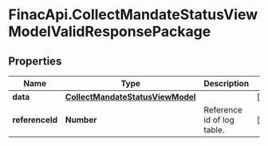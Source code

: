 # FinacApi.CollectMandateStatusViewModelValidResponsePackage

## Properties
Name | Type | Description | Notes
------------ | ------------- | ------------- | -------------
**data** | [**CollectMandateStatusViewModel**](CollectMandateStatusViewModel.md) |  | [optional] 
**referenceId** | **Number** | Reference id of log table. | [optional] 
